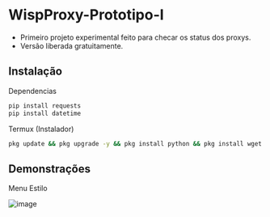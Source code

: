 # WispProxy-Prototipo-I

- Primeiro projeto experimental feito para checar os status dos proxys.
- Versão liberada gratuitamente.

## Instalação

Dependencias

```bash
pip install requests
pip install datetime
```


Termux (Instalador)

```bash
pkg update && pkg upgrade -y && pkg install python && pkg install wget && pip install requests && pip install datetime && cd $home && mkdir WispProxy && git clone https://github.com/WispSSH/WispProxy-Prototipo-I.git WispProxy && cd WispProxy && rm README.md && python wispproxy.py
```

## Demonstrações

Menu Estilo

![image](https://user-images.githubusercontent.com/100727796/172061396-d688bf8f-e032-4823-84a6-d1fe844fa8ca.png)


